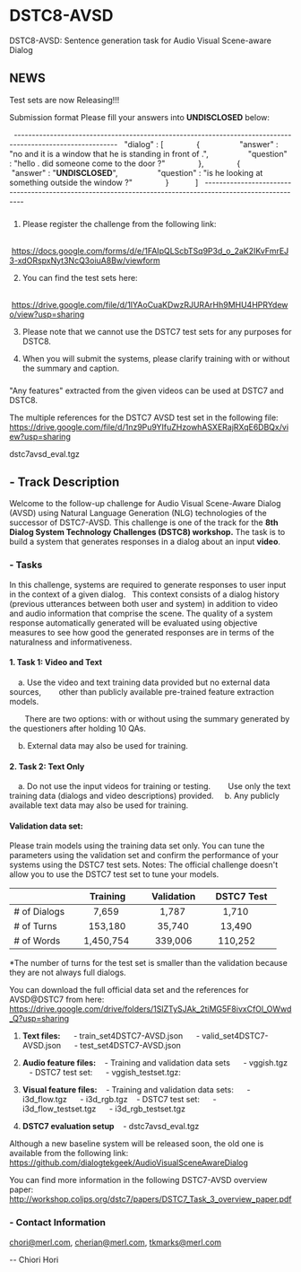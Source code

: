 # DSTC8-AVSD
DSTC8-AVSD: Sentence generation task for Audio Visual Scene-aware Dialog 

## NEWS

Test sets are now Releasing!!! 

Submission format
Please fill your answers into __UNDISCLOSED__ below:

  -----------------------------------------------------------------------------------------------------------
  "dialog" : [
              {
                 "answer" : "no and it is a window that he is standing in front of .",
                 "question" : "hello . did someone come to the door ?"
              },
              {
                 "answer" : "__UNDISCLOSED__",
                 "question" : "is he looking at something outside the window ?"
              }
           ]
  ----------------------------------------------------------------------------------------------------------


###
1. Please register the challenge from the following link:

   https://docs.google.com/forms/d/e/1FAIpQLScbTSq9P3d_o_2aK2IKvFmrEJ3-xdORspxNyt3NcQ3oiuA8Bw/viewform

2. You can find the test sets here: 

   https://drive.google.com/file/d/1IYAoCuaKDwzRJURArHh9MHU4HPRYdewo/view?usp=sharing

3. Please note that we cannot use the DSTC7 test sets for any purposes for DSTC8.

4. When you will submit the systems, please clarify training with or without the summary and caption.


###

"Any features" extracted from the given videos can be used at DSTC7 and DSTC8.

The multiple references for the DSTC7 AVSD test set in the following file:
https://drive.google.com/file/d/1nz9Pu9YIfuZHzowhASXERajRXqE6DBQx/view?usp=sharing


dstc7avsd_eval.tgz 

## - Track Description
Welcome to the follow-up challenge for Audio Visual Scene-Aware Dialog (AVSD) using Natural Language Generation (NLG) technologies of the successor of DSTC7-AVSD. This challenge is one of the track for the **8th Dialog System Technology Challenges (DSTC8) workshop.**
The task is to build a system that generates responses in a dialog about an input **video**.

### - Tasks

In this challenge, systems are required to generate responses to user input in the context of a given dialog.  
This context consists of a dialog history (previous utterances between both user and system) in addition to video and audio information that comprise the scene. 
The quality of a system response automatically generated will be evaluated using objective measures to see how good the generated responses are in terms of the naturalness and informativeness.

#### 1. Task 1: Video and Text 
    a. Use the video and text training data provided but no external data sources, 
       other than publicly available pre-trained feature extraction models.

       There are two options: with or without using the summary generated by the questioners after holding 10 QAs.

    b. External data may also be used for training.

#### 2. Task 2: Text Only 
    a. Do not use the input videos for training or testing. 
       Use only the text training data (dialogs and video descriptions) provided. 
    b. Any publicly available text data may also be used for training.
    
    
#### Validation data set:

Please train models using the training data set only.
You can tune the parameters using the validation set and confirm the performance of your systems using the DSTC7 test sets.
Notes: The official challenge doesn't allow you to use the DSTC7 test set to tune your models.

|               |    Training    |  Validation   |   DSTC7 Test  |
| ------------- | -------------- | ------------- | ------------- |
| # of Dialogs  |       7,659    |      1,787    |      1,710    |   
| # of Turns    |     153,180    |     35,740    |     13,490    |
| # of Words    |   1,450,754    |    339,006    |    110,252    |

*The number of turns for the test set is smaller than the validation
because they are not always full dialogs.

You can download the full official data set and the references for AVSD@DSTC7 from here:
https://drive.google.com/drive/folders/1SlZTySJAk_2tiMG5F8ivxCfOl_OWwd_Q?usp=sharing

1. **Text files:**
     - train_set4DSTC7-AVSD.json
     - valid_set4DSTC7-AVSD.json
     - test_set4DSTC7-AVSD.json

2. **Audio feature files:**
   - Training and validation data sets
     - vggish.tgz 
   - DSTC7 test set:
     - vggish_testset.tgz: 

3. **Visual feature files:**
   - Training and validation data sets:
     - i3d_flow.tgz 
     - i3d_rgb.tgz
   - DSTC7 test set:
     - i3d_flow_testset.tgz
     - i3d_rgb_testset.tgz

4. **DSTC7 evaluation setup**
   - dstc7avsd_eval.tgz


Although a new baseline system will be released soon, the old one is available from the following link:
https://github.com/dialogtekgeek/AudioVisualSceneAwareDialog

You can find more information in the following DSTC7-AVSD overview paper:
http://workshop.colips.org/dstc7/papers/DSTC7_Task_3_overview_paper.pdf

### - Contact Information
chori@merl.com, cherian@merl.com, tkmarks@merl.com

-- 
Chiori Hori
